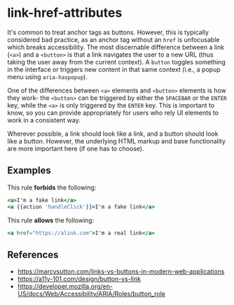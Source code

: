 # link-href-attributes

It's common to treat anchor tags as buttons. However, this is typically considered bad practice, as an anchor tag without an `href` is unfocusable which breaks accessibility. The most discernable difference between a link (`<a>`) and a `<button>` is that a link navigates the user to a new URL (thus taking the user away from the current context). A `button` toggles something in the interface or triggers new content in that same context (i.e., a popup menu using `aria-haspopup`).

One of the differences between `<a>` elements and `<button>` elements is how they work- the `<button>` can be triggered by either the `SPACEBAR` or the `ENTER` key, while the `<a>` is only triggered by the `ENTER` key. This is important to know, so you can provide appropriately for users who rely UI elements to work in a consistent way. 

Wherever possible, a link should look like a link, and a button should look like a button. However, the underlying HTML markup and base functionality are more important here (if one has to choose). 

## Examples

This rule **forbids** the following:

```hbs
<a>I'm a fake link</a>
<a {{action 'handleClick'}}>I'm a fake link</a>
```

This rule **allows** the following:

```hbs
<a href="https://alink.com">I'm a real link</a>
```

## References
* https://marcysutton.com/links-vs-buttons-in-modern-web-applications
* https://a11y-101.com/design/button-vs-link
* https://developer.mozilla.org/en-US/docs/Web/Accessibility/ARIA/Roles/button_role
